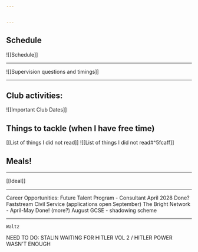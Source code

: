 ```yaml
---


---
```


## Schedule

![[Schedule]]

---


![[Supervision questions and timings]]

---
## Club activities:

![[Important Club Dates]]


## Things to tackle (when I have free time)

[[List of things I did not read]]
![[List of things I did not read#^5fcaff]]

## Meals!


---

[[Ideal]]

---

Career Opportunities:
Future Talent Program - Consultant April 2028 Done?
Faststream Civil Service (applications open September) 
The Bright Network - April-May Done! (more?)
August GCSE - shadowing scheme

---


```query
Waltz

```


NEED TO DO: STALIN WAITING FOR HITLER VOL 2 / HITLER POWER WASN'T ENOUGH
